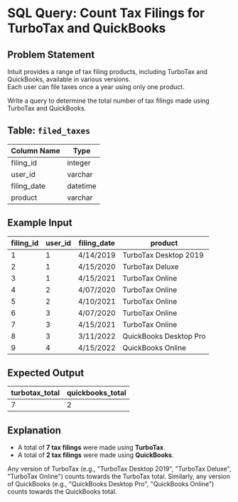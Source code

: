 # SQL Query: Count Tax Filings for TurboTax and QuickBooks  

## Problem Statement  
Intuit provides a range of tax filing products, including TurboTax and QuickBooks, available in various versions.  
Each user can file taxes once a year using only one product.  

Write a query to determine the total number of tax filings made using TurboTax and QuickBooks.  

## Table: `filed_taxes`  

| Column Name  | Type     |
|-------------|----------|
| filing_id   | integer  |
| user_id     | varchar  |
| filing_date | datetime |
| product     | varchar  |

## Example Input  

| filing_id | user_id | filing_date | product                   |
|----------|--------|------------|---------------------------|
| 1        | 1      | 4/14/2019   | TurboTax Desktop 2019      |
| 2        | 1      | 4/15/2020   | TurboTax Deluxe           |
| 3        | 1      | 4/15/2021   | TurboTax Online           |
| 4        | 2      | 4/07/2020   | TurboTax Online           |
| 5        | 2      | 4/10/2021   | TurboTax Online           |
| 6        | 3      | 4/07/2020   | TurboTax Online           |
| 7        | 3      | 4/15/2021   | TurboTax Online           |
| 8        | 3      | 3/11/2022   | QuickBooks Desktop Pro    |
| 9        | 4      | 4/15/2022   | QuickBooks Online         |

## Expected Output  

| turbotax_total | quickbooks_total |
|---------------|------------------|
| 7             | 2                |

## Explanation  
- A total of **7 tax filings** were made using **TurboTax**.  
- A total of **2 tax filings** were made using **QuickBooks**.  

Any version of TurboTax (e.g., "TurboTax Desktop 2019", "TurboTax Deluxe", "TurboTax Online") counts towards the TurboTax total. Similarly, any version of QuickBooks (e.g., "QuickBooks Desktop Pro", "QuickBooks Online") counts towards the QuickBooks total.  
